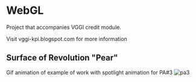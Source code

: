 # WebGL

Project that accompanies VGGI credit module.

Visit vggi-kpi.blogspot.com for more information

## Surface of Revolution "Pear"

Gif animation of example of work with spotlight animation for PA#3
![pa3](https://github.com/twistedmisted/surf-rev-pear/assets/49749263/3286173f-582d-43ca-8997-d75b78ef6d6b)

